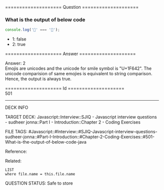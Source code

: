 ==================== Question ====================  

### What is the output of below code

```javascript
console.log('🙂' === '🙂');
```

- 1: false
- 2: true  

==================== Answer ====================  

Answer: 2  
Emojis are unicodes and the unicode for smile symbol is "U+1F642". The unicode
comparision of same emojies is equivalent to string comparison. Hence, the
output is always true.

==================== Id ====================  
501
<!--ID: 1707879795286-->

---

DECK INFO

TARGET DECK: Javascript::Interview::SJIQ - Javascript interview questions - sudheer jonna::Part I - Introduction::Chapter 2 - Coding Exercises

FILE TAGS: #Javascript::#Interview::#SJIQ-Javascript-interview-questions-sudheer-jonna::#Part-I-Introduction::#Chapter-2-Coding-Exercises::#501-What-is-the-output-of-below-code-java

Reference:

Related:

```dataview
LIST
where file.name = this.file.name
```
QUESTION STATUS: Safe to store
